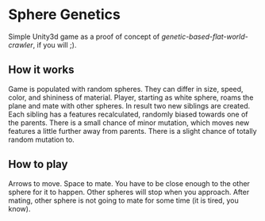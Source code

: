 # Sphere Genetics

Simple Unity3d game as a proof of concept of *genetic-based-flat-world-crawler*, if you will ;).

## How it works

Game is populated with random spheres. They can differ in size, speed, color, and shininess of material. Player,
starting as white sphere, roams the plane and mate with other spheres. In result two new siblings are created. Each
sibling has a features recalculated, randomly biased towards one of the parents. There is a small chance of minor
mutation, which moves new features a little further away from parents. There is a slight chance of totally random
mutation to.

## How to play

Arrows to move. Space to mate. You have to be close enough to the other sphere for it to happen. Other spheres will stop
when you approach. After mating, other sphere is not going to mate for some time (it is tired, you know).
